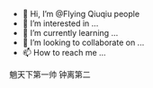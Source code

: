 - 👋 Hi, I’m @Flying Qiuqiu people
- 👀 I’m interested in ...
- 🌱 I’m currently learning ...
- 💞️ I’m looking to collaborate on ...
- 📫 How to reach me ...

<!---
FlyingQiuqiupeople/FlyingQiuqiupeople is a ✨ special ✨ repository because its `README.md` (this file) appears on your GitHub profile.
You can click the Preview link to take a look at your changes.
--->魈天下第一帅 钟离第二

